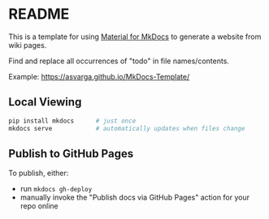 ---
---

# README

This is a template for using [Material for MkDocs](https://squidfunk.github.io/mkdocs-material/) to generate a website from wiki pages.

Find and replace all occurrences of "todo" in file names/contents.

Example: https://asvarga.github.io/MkDocs-Template/

## Local Viewing

```sh
pip install mkdocs      # just once
mkdocs serve            # automatically updates when files change
```

## Publish to GitHub Pages

To publish, either:
- run `mkdocs gh-deploy`
- manually invoke the "Publish docs via GitHub Pages" action for your repo online
